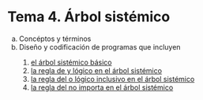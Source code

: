 # Tema 4. Árbol sistémico

<ol type="a">
    <li>Concéptos y términos</li>
    <li>Diseño y codificación de programas que incluyen</li>
    <ol>
        <li><a href="https://github.com/gandresto/ing-software-2020-1/tree/master/Tema4/b1.cpp">el árbol sistémico básico</a></li>
        <li><a href="https://github.com/gandresto/ing-software-2020-1/tree/master/Tema4/b2.cpp">la regla de y lógico en el árbol sistémico</a></li>
        <li><a href="https://github.com/gandresto/ing-software-2020-1/tree/master/Tema4/b3.cpp">la regla del o lógico inclusivo en el árbol sistémico</a></li>
        <li><a href="https://github.com/gandresto/ing-software-2020-1/tree/master/Tema4/b4.cpp">la regla del no importa en el árbol sistémico</a></li>
    </ol>
</ol>
